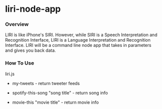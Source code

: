 # liri-node-app

### Overview

LIRI is like iPhone's SIRI. However, while SIRI is a Speech Interpretation and Recognition Interface, LIRI is a Language Interpretation and Recognition Interface. LIRI will be a command line node app that takes in parameters and gives you back data.

### How To Use

liri.js

* my-tweets - return tweeter feeds

* spotify-this-song "song title" - return song info

* movie-this "movie title" - return movie info